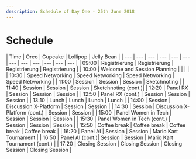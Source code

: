 ```yaml
---
description: Schedule of Day One - 25th June 2018
---
```


# Schedule

| Time | Oreo | Cupcake | Lollipop | Jelly Bean |
| --- | --- | --- | --- | --- | --- | --- | --- | --- | --- | --- | --- |
| 09:00 | Registrierung | Registrierung | Registrierung | Registrierung |
| 10:00 | Welcome and Session Planning | | | |
| 10:30 | Speed Networking | Speed Networking | Speed Networking | Speed Networking |
| 11:00 | Session | Session | Session | Sketchnoting |
| 11:40 | Session | Session | Session | Sketchnoting (cont.)|
| 12:20 | Panel RX | Session | Session | Session |
| 12:50 | Panel RX (cont.) | Session | Session | Session |
| 13:10 | Lunch | Lunch | Lunch | Lunch |
| 14:00 | Session | Discussion X-Platform | Session | Session |
| 14:30 | Session | Discussion X-Platform (cont.) | Session | Session |
| 15:00 | Panel Women in Tech | Session | Session | Session |
| 15:30 | Panel Women in Tech (cont.) | Session | Session | Session |
| 15:50 | Coffee break | Coffee break | Coffee break | Coffee break |
| 16:20 | Panel AI | Session | Session | Mario Kart Tournament  |
| 16:50 | Panel AI (cont.)| Session | Session | Mario Kart Tournament (cont.) |
| 17:20 | Closing Session | Closing Session | Closing Session | Closing Session |

